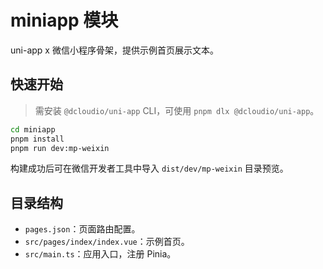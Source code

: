 # miniapp 模块

uni-app x 微信小程序骨架，提供示例首页展示文本。

## 快速开始

> 需安装 `@dcloudio/uni-app` CLI，可使用 `pnpm dlx @dcloudio/uni-app`。

```bash
cd miniapp
pnpm install
pnpm run dev:mp-weixin
```

构建成功后可在微信开发者工具中导入 `dist/dev/mp-weixin` 目录预览。

## 目录结构

- `pages.json`：页面路由配置。
- `src/pages/index/index.vue`：示例首页。
- `src/main.ts`：应用入口，注册 Pinia。
